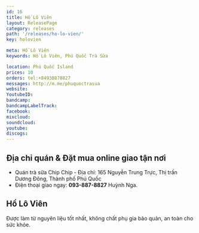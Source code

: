 ```yaml
---
id: 16
title: Hồ Lô Viên
layout: ReleasePage
category: releases
path: '/releases/ho-lo-vien/'
key: holovien

meta: Hồ Lô Viên
keywords: Hồ Lô Viên, Phú Quốc Trà Sữa

location: Phú Quốc Island
prices: 10
orders: tel:+84938878827
messages: http://m.me/phuquoctrasua
website: 
YoutubeID: 
bandcamp: 
bandcampLabelTrack: 
facebook: 
mixcloud: 
soundcloud: 
youtube: 
discogs: 
---
```


## Địa chỉ quán & Đặt mua online giao tận nơi

- Quán trà sữa Chip Chip - Địa chỉ: 165 Nguyễn Trung Trực, Thị trấn Dương Đông, Thành phố Phú Quốc
- Điện thoại giao ngay: **093-887-8827** Huỳnh Nga.

## Hồ Lô Viên
Được làm từ nguyên liệu tốt nhất, không chất phụ gia bảo quản, an toàn cho sức khỏe.